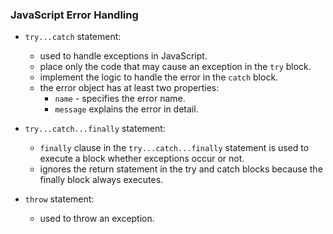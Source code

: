 <h3>JavaScript Error Handling</h3>

- `try...catch` statement:
    * used to handle exceptions in JavaScript.
    * place only the code that may cause an exception in the `try` block.
    * implement the logic to handle the error in the `catch` block.
    * the error object has at least two properties:
        - `name` - specifies the error name.
        - `message` explains the error in detail.

- `try...catch...finally` statement:
    * `finally` clause in the `try...catch...finally` statement is used to execute a block whether exceptions occur or not.
    * ignores the return statement in the try and catch blocks because the finally block always executes.

- `throw` statement:
    * used to throw an exception.